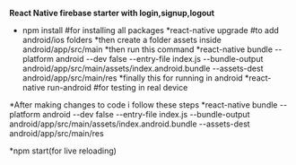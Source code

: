 **React Native firebase starter with login,signup,logout**


* npm install #for installing all packages
*react-native upgrade #to add android/ios folders
*then create a folder assets inside android/app/src/main
*then run this command
  *react-native bundle --platform android --dev false --entry-file index.js --bundle-output android/app/src/main/assets/index.android.bundle --assets-dest android/app/src/main/res
*finally this for running in android
  *react-native run-android #for testing in real device


*After making changes to code i follow these steps
  *react-native bundle --platform android --dev false --entry-file index.js --bundle-output android/app/src/main/assets/index.android.bundle --assets-dest android/app/src/main/res


  *npm start(for live reloading)
